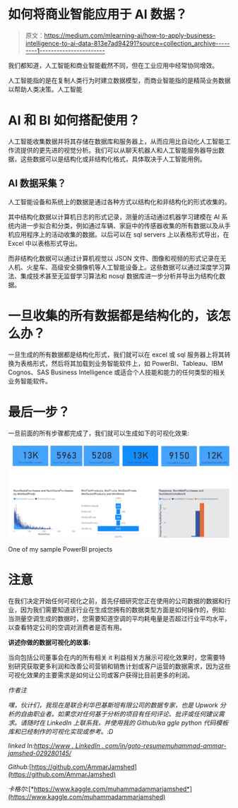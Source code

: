# 如何将商业智能应用于 AI 数据？

> 原文：<https://medium.com/mlearning-ai/how-to-apply-business-intelligence-to-ai-data-813e7ad94291?source=collection_archive---------1----------------------->

我们都知道，人工智能和商业智能截然不同，但在工业应用中经常协同增效。

人工智能指的是在复制人类行为时建立数据模型，而商业智能指的是精简业务数据以帮助人类决策。人工智能

# **AI 和 BI 如何搭配使用？**

人工智能收集数据并将其存储在数据库和服务器上，从而应用比自动化人工智能工作流提供的更先进的视觉分析。我们可以从聊天机器人和人工智能服务器导出数据，这些数据可以是结构化或非结构化格式，具体取决于人工智能用例。

## AI 数据采集？

人工智能设备和系统上的数据是通过各种方式以结构化和非结构化的形式收集的。

其中结构化数据以计算机日志的形式记录，测量的活动通过机器学习建模在 AI 系统内进一步拟合和分类，例如通过车辆、家庭中的传感器收集的所有数据以及从手机应用程序上的活动收集的数据。以后可以在 sql servers 上以表格形式导出，在 Excel 中以表格形式导出。

而非结构化数据可以通过计算机视觉以 JSON 文件、图像和视频的形式记录在无人机、火星车、高级安全摄像机等人工智能设备上。这些数据可以通过深度学习算法、集成技术甚至无监督学习算法和 nosql 数据库进一步分析并导出为结构化数据。

# 一旦收集的所有数据都是结构化的，该怎么办？

一旦生成的所有数据都是结构化形式，我们就可以在 excel 或 sql 服务器上将其转换为表格形式，然后将其加载到业务智能软件上，如 PowerBI、Tableau、IBM Cognos、SAS Business Intelligence 或适合个人技能和能力的任何类型的相关业务智能软件。

# **最后一步？**

一旦前面的所有步骤都完成了，我们就可以生成如下的可视化效果:

![](img/06cf35f75460d197c2189830924879ff.png)

One of my sample PowerBI projects

# 注意

在我们决定开始任何可视化之前，首先仔细研究您正在使用的公司数据的数据和行业，因为我们需要知道该行业在生成您拥有的数据类型方面是如何操作的，例如:当测量空调生成的数据时，您需要知道空调的平均耗电量是否超过行业平均水平，以查看特定公司的空调对消费者是否有用。

**讲述你做的数据可视化的故事:**

当向包括公司董事会在内的所有相关 it 利益相关方展示可视化效果时，您需要特别研究获取更多利润和改善公司营销和销售计划或客户运营的数据需求，因为这些可视化效果的主要需求是如何让公司或客户获得比目前更多的利润。

*作者注*

*嘿，伙计们，我现在是联合利华巴基斯坦有限公司的数据专家，也是 Upwork 分析的自由职业者。如果您对任何基于分析的项目有任何评论、批评或任何建议需求。请随时在 LinkedIn 上联系我，并使用我的 Github/ka ggle python 代码模板库和已经制作的可视化实现或参考。:D*

*linked ln:*[*https://www . LinkedIn . com/in/goto-resumemuhammad-ammar-jamshed-029280145/*](https://www.linkedin.com/in/goto-resumemuhammad-ammar-jamshed-029280145/)

*Github:*[https://github.com/AmmarJamshed](https://github.com/AmmarJamshed)

*卡格尔:*[*https://www.kaggle.com/muhammadammarjamshed*](https://www.kaggle.com/muhammadammarjamshed)